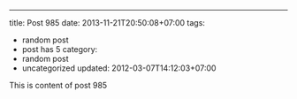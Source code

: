 ---
title: Post 985
date: 2013-11-21T20:50:08+07:00
tags:
  - random post
  - post has 5
category:
  - random post
  - uncategorized
updated: 2012-03-07T14:12:03+07:00

This is content of post 985
